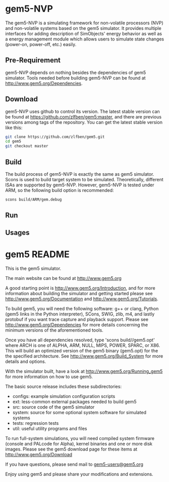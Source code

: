 gem5-NVP
===
The gem5-NVP is a simulating framework for non-volatile processors (NVP) and non-volatile systems based on the gem5 simulator. It provides multiple interfaces for adding description of SimObjects' energy behavior as well as a energy management module which allows users to simulate state changes (power-on, power-off, etc.) easily.

## Pre-Requirement
gem5-NVP depends on nothing besides the dependencies of gem5 simulator. Tools needed before building gem5-NVP can be found at http://www.gem5.org/Dependencies.

## Download
gem5-NVP uses github to control its version. The latest stable version can be found at https://github.com/zlfben/gem5:master, and there are previous versions among tags of the repository. You can get the latest stable version like this:
```Bash
git clone https://github.com/zlfben/gem5.git
cd gem5
git checkout master
```

## Build
The build process of gem5-NVP is exactly the same as gem5 simulator. Scons is used to build target system to be simulated. Theoretically, different ISAs are supported by gem5-NVP. However, gem5-NVP is tested under ARM, so the following build option is recommended:
```Bash
scons build/ARM/gem.debug
```

## Run

## Usages


gem5 README
===
This is the gem5 simulator.

The main website can be found at http://www.gem5.org

A good starting point is http://www.gem5.org/Introduction, and for
more information about building the simulator and getting started
please see http://www.gem5.org/Documentation and
http://www.gem5.org/Tutorials.

To build gem5, you will need the following software: g++ or clang,
Python (gem5 links in the Python interpreter), SCons, SWIG, zlib, m4,
and lastly protobuf if you want trace capture and playback
support. Please see http://www.gem5.org/Dependencies for more details
concerning the minimum versions of the aforementioned tools.

Once you have all dependencies resolved, type 'scons
build/<ARCH>/gem5.opt' where ARCH is one of ALPHA, ARM, NULL, MIPS,
POWER, SPARC, or X86. This will build an optimized version of the gem5
binary (gem5.opt) for the the specified architecture. See
http://www.gem5.org/Build_System for more details and options.

With the simulator built, have a look at
http://www.gem5.org/Running_gem5 for more information on how to use
gem5.

The basic source release includes these subdirectories:
   - configs: example simulation configuration scripts
   - ext: less-common external packages needed to build gem5
   - src: source code of the gem5 simulator
   - system: source for some optional system software for simulated systems
   - tests: regression tests
   - util: useful utility programs and files

To run full-system simulations, you will need compiled system firmware
(console and PALcode for Alpha), kernel binaries and one or more disk
images. Please see the gem5 download page for these items at
http://www.gem5.org/Download

If you have questions, please send mail to gem5-users@gem5.org

Enjoy using gem5 and please share your modifications and extensions.
